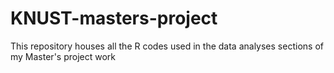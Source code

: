 # KNUST-masters-project
This repository houses all the R codes used in the data analyses sections of my Master's project work
